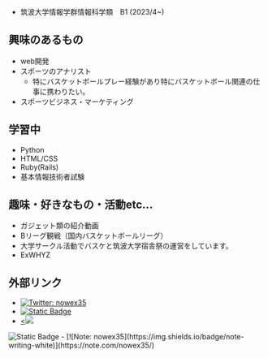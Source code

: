 - 筑波大学情報学群情報科学類　B1 (2023/4~)



## 興味のあるもの
* web開発
* スポーツのアナリスト
  * 特にバスケットボールプレー経験があり特にバスケットボール関連の仕事に携わりたい。
* スポーツビジネス・マーケティング

## 学習中
* Python
* HTML/CSS
* Ruby(Rails)
* 基本情報技術者試験

## 趣味・好きなもの・活動etc...
* ガジェット類の紹介動画
* Bリーグ観戦（国内バスケットボールリーグ）
* 大学サークル活動でバスケと筑波大学宿舎祭の運営をしています。
* ExWHYZ

## 外部リンク
- [![Twitter: nowex35](https://img.shields.io/twitter/follow/nowex35?style=social)](https://twitter.com/nowex35)
- <a href="https://note.com/nowex35/"><img alt="Static Badge" src="https://img.shields.io/badge/nowex35%2FNote-ffffff?style=flat-square&logoColor=%23000000">
- <a href="https://qiita.com/nowex35" target="_blank"><<img src="https://img.shields.io/badge/-Qiita-55C500.svg?logo=qiita&style=plastic"></a>
<img alt="Static Badge" src="https://img.shields.io/badge/https%3A%2F%2Fnote.com%2Fnowex35?style=flat&logoColor=white&label=%3Ca%20href%3D%22https%3A%2F%2Fnote.com%2Fnowex35%2F%22%3E">
- [![Note: nowex35](https://img.shields.io/badge/note-writing-white)](https://note.com/nowex35/)






<!---
nowex35/nowex35 is a ✨ special ✨ repository because its `README.md` (this file) appears on your GitHub profile.
You can click the Preview link to take a look at your changes.
--->
